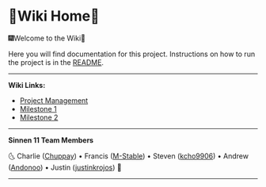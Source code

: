 # 📔Wiki Home🏡
🎆Welcome to the Wiki🎇

Here you will find documentation for this project. Instructions on how to run the project is
in the [README](https://github.com/SoftEng306-2020/project-1-project-1-team-11/blob/wiki-readme/README.md).
___
**Wiki Links:**
+ [Project Management](https://github.com/SoftEng306-2020/project-1-project-1-team-11/blob/wiki-readme/wiki/ProjectManagement.md)
+ [Milestone 1](https://github.com/SoftEng306-2020/project-1-project-1-team-11/blob/wiki-readme/wiki/Milestone1.md)
+ [Milestone 2](https://github.com/SoftEng306-2020/project-1-project-1-team-11/blob/wiki-readme/wiki/Milestone2.md)


___
**Sinnen 11 Team Members**  

🌜
Charlie ([Chuppay](https://github.com/Chuppay)) • 
Francis ([M-Stable](https://github.com/M-Stable)) •
Steven ([kcho9906](https://github.com/kcho9906)) •
Andrew ([Andonoo](https://github.com/Andonoo)) •
Justin ([justinkrojos](https://github.com/justinkrojos))
🌛
___
